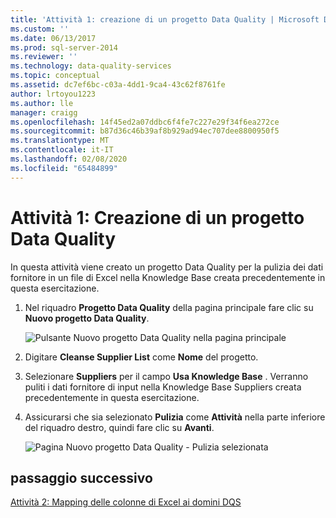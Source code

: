 ```yaml
---
title: 'Attività 1: creazione di un progetto Data Quality | Microsoft Docs'
ms.custom: ''
ms.date: 06/13/2017
ms.prod: sql-server-2014
ms.reviewer: ''
ms.technology: data-quality-services
ms.topic: conceptual
ms.assetid: dc7ef6bc-c03a-4dd1-9ca4-43c62f8761fe
author: lrtoyou1223
ms.author: lle
manager: craigg
ms.openlocfilehash: 14f45ed2a07ddbc6f4fe7c227e29f34f6ea272ce
ms.sourcegitcommit: b87d36c46b39af8b929ad94ec707dee8800950f5
ms.translationtype: MT
ms.contentlocale: it-IT
ms.lasthandoff: 02/08/2020
ms.locfileid: "65484899"
---
```

# <a name="task-1-creating-a-data-quality-project"></a>Attività 1: Creazione di un progetto Data Quality
  In questa attività viene creato un progetto Data Quality per la pulizia dei dati fornitore in un file di Excel nella Knowledge Base creata precedentemente in questa esercitazione.  
  
1.  Nel riquadro **Progetto Data Quality** della pagina principale fare clic su **Nuovo progetto Data Quality**.  
  
     ![Pulsante Nuovo progetto Data Quality nella pagina principale](../../2014/tutorials/media/et-creatingadataqualityproject-01.jpg "Pulsante Nuovo progetto Data Quality nella pagina principale")  
  
2.  Digitare **Cleanse Supplier List** come **Nome** del progetto.  
  
3.  Selezionare **Suppliers** per il campo **Usa Knowledge Base** . Verranno puliti i dati fornitore di input nella Knowledge Base Suppliers creata precedentemente in questa esercitazione.  
  
4.  Assicurarsi che sia selezionato **Pulizia** come **Attività** nella parte inferiore del riquadro destro, quindi fare clic su **Avanti**.  
  
     ![Pagina Nuovo progetto Data Quality - Pulizia selezionata](../../2014/tutorials/media/et-creatingadataqualityproject-02.jpg "Pagina Nuovo progetto Data Quality - Pulizia selezionata")  
  
## <a name="next-step"></a>passaggio successivo  
 [Attività 2: Mapping delle colonne di Excel ai domini DQS](../../2014/tutorials/task-2-mapping-excel-columns-to-dqs-domains.md)  
  
  
